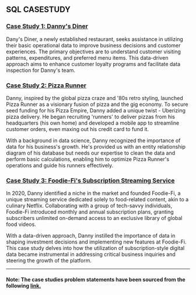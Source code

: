 ## SQL CASESTUDY

### [Case Study 1: Danny's Diner](https://github.com/naman2398/SQL-Casestudy/tree/main/Danny's%20Diner)

Dany's Diner, a newly established restaurant, seeks assistance in utilizing their basic operational data to improve business decisions and customer experiences. The primary objectives are to understand customer visiting patterns, expenditures, and preferred menu items. This data-driven approach aims to enhance customer loyalty programs and facilitate data inspection for Danny's team.

### [Case Study 2: Pizza Runner](https://github.com/naman2398/SQL-Casestudy/tree/main/Pizza%20Runner)

Danny, inspired by the global pizza craze and '80s retro styling, launched Pizza Runner as a visionary fusion of pizza and the gig economy. To secure seed funding for his Pizza Empire, Danny added a unique twist - Uberizing pizza delivery. He began recruiting 'runners' to deliver pizzas from his headquarters (his own home) and developed a mobile app to streamline customer orders, even maxing out his credit card to fund it.

With a background in data science, Danny recognized the importance of data for his business's growth. He's provided us with an entity relationship diagram of his database but needs our expertise to clean the data and perform basic calculations, enabling him to optimize Pizza Runner's operations and guide his runners effectively.

### [Case Study 3: Foodie-Fi's Subscription Streaming Service](https://github.com/naman2398/SQL-Casestudy/tree/main/Foodie%20-%20Fi)

In 2020, Danny identified a niche in the market and founded Foodie-Fi, a unique streaming service dedicated solely to food-related content, akin to a culinary Netflix. Collaborating with a group of tech-savvy individuals, Foodie-Fi introduced monthly and annual subscription plans, granting subscribers unlimited on-demand access to an exclusive library of global food videos.

With a data-driven approach, Danny instilled the importance of data in shaping investment decisions and implementing new features at Foodie-Fi. This case study delves into how the utilization of subscription-style digital data became instrumental in addressing critical business inquiries and steering the growth of the platform.

----
#### **Note**: The case studies problem statements have been sourced from the following [link.](https://8weeksqlchallenge.com/)  
